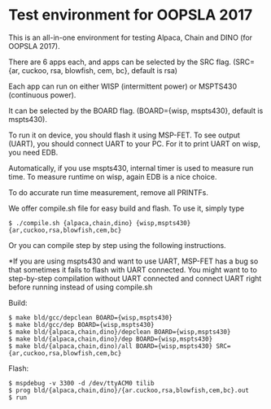 Test environment for OOPSLA 2017
========================================

This is an all-in-one environment for testing Alpaca, Chain and DINO (for OOPSLA 2017).

There are 6 apps each, and apps can be selected by the SRC flag.
(SRC={ar, cuckoo, rsa, blowfish, cem, bc}, default is rsa)

Each app can run on either WISP (intermittent power) or MSPTS430 (continuous power).

It can be selected by the BOARD flag. 
(BOARD={wisp, mspts430}, default is mspts430).

To run it on device, you should flash it using MSP-FET. To see output (UART), you should
connect UART to your PC. For it to print UART on wisp, you need EDB.

Automatically, if you use mspts430, internal timer is used to measure run time. To measure
runtime on wisp, again EDB is a nice choice.

To do accurate run time measurement, remove all PRINTFs.

We offer compile.sh file for easy build and flash. To use it, simply type 

	$ ./compile.sh {alpaca,chain,dino} {wisp,mspts430} {ar,cuckoo,rsa,blowfish,cem,bc}

Or you can compile step by step using the following instructions.

*If you are using mspts430 and want to use UART, MSP-FET has a bug so that sometimes it fails to
flash with UART connected. You might want to to step-by-step compilation without UART connected
and connect UART right before running instead of using compile.sh

Build:

	$ make bld/gcc/depclean BOARD={wisp,mspts430}
	$ make bld/gcc/dep BOARD={wisp,mspts430}
	$ make bld/{alpaca,chain,dino}/depclean BOARD={wisp,mspts430}
	$ make bld/{alpaca,chain,dino}/dep BOARD={wisp,mspts430}
	$ make bld/{alpaca,chain,dino)/all BOARD={wisp,mspts430} SRC={ar,cuckoo,rsa,blowfish,cem,bc}

Flash:

	$ mspdebug -v 3300 -d /dev/ttyACM0 tilib
	$ prog bld/{alpaca,chain,dino}/{ar.cuckoo,rsa,blowfish,cem,bc}.out
	$ run
